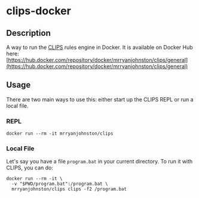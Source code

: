 # clips-docker

## Description

A way to run the [CLIPS](https://www.clipsrules.net/) rules engine in Docker.
It is available on Docker Hub here:
[https://hub.docker.com/repository/docker/mrryanjohnston/clips/general](https://hub.docker.com/repository/docker/mrryanjohnston/clips/general)

## Usage

There are two main ways to use this: either start up the CLIPS REPL
or run a local file.

### REPL

```
docker run --rm -it mrryanjohnston/clips
```

### Local File

Let's say you have a file `program.bat` in your current directory.
To run it with CLIPS, you can do:

```
docker run --rm -it \
  -v "$PWD/program.bat":/program.bat \
  mrryanjohnston/clips clips -f2 /program.bat
```
